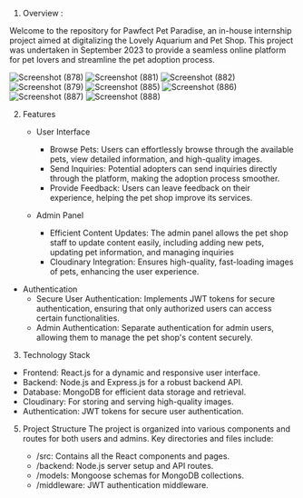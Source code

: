 1) Overview :

Welcome to the repository for Pawfect Pet Paradise, an in-house internship project aimed at digitalizing the Lovely Aquarium and Pet Shop. This project was undertaken in September 2023 to provide a seamless online platform for pet lovers and streamline the pet adoption process.

![Screenshot (878)](https://github.com/Trapti121/PawfectPetParadise/assets/102005515/ed964225-064b-48b8-b317-0e0d3ee093ee)
![Screenshot (881)](https://github.com/Trapti121/PawfectPetParadise/assets/102005515/201ba1a0-567b-475f-8bc8-2a35102a6155)
![Screenshot (882)](https://github.com/Trapti121/PawfectPetParadise/assets/102005515/db8e1026-d2b2-427d-8fd7-b70a5b7c70db)
![Screenshot (879)](https://github.com/Trapti121/PawfectPetParadise/assets/102005515/3b5bb5cc-2ce7-422a-9d87-c85dd766180d)
![Screenshot (885)](https://github.com/Trapti121/PawfectPetParadise/assets/102005515/f6f19a63-57aa-4f59-9a5c-130dee05f111)
![Screenshot (886)](https://github.com/Trapti121/PawfectPetParadise/assets/102005515/6cd0c29a-7bd5-4d83-84af-7c6c11f05159)
![Screenshot (887)](https://github.com/Trapti121/PawfectPetParadise/assets/102005515/da4caf61-de88-4acb-b2b0-bec5024e2ba2)
![Screenshot (888)](https://github.com/Trapti121/PawfectPetParadise/assets/102005515/8e19dc6b-50a8-46af-8d71-1531ad3440ed)


2) Features
   - User Interface
       - Browse Pets: Users can effortlessly browse through the available pets, view detailed information, and high-quality images.
       - Send Inquiries: Potential adopters can send inquiries directly through the platform, making the adoption process smoother.
       - Provide Feedback: Users can leave feedback on their experience, helping the pet shop improve its services.
     
   - Admin Panel
     - Efficient Content Updates: The admin panel allows the pet shop staff to update content easily, including adding new pets, updating pet information, and managing inquiries
     - Cloudinary Integration: Ensures high-quality, fast-loading images of pets, enhancing the user experience.
     
  - Authentication
    - Secure User Authentication: Implements JWT tokens for secure authentication, ensuring that only authorized users can access certain functionalities.
    - Admin Authentication: Separate authentication for admin users, allowing them to manage the pet shop's content securely.

    
3) Technology Stack
 - Frontend: React.js for a dynamic and responsive user interface.
 - Backend: Node.js and Express.js for a robust backend API.
 - Database: MongoDB for efficient data storage and retrieval.
 - Cloudinary: For storing and serving high-quality images.
 - Authentication: JWT tokens for secure user authentication.
   
5) Project Structure
    The project is organized into various components and routes for both users and admins. Key directories and files include:

    - /src: Contains all the React components and pages.
    - /backend: Node.js server setup and API routes.
    - /models: Mongoose schemas for MongoDB collections.
    - /middleware: JWT authentication middleware.
